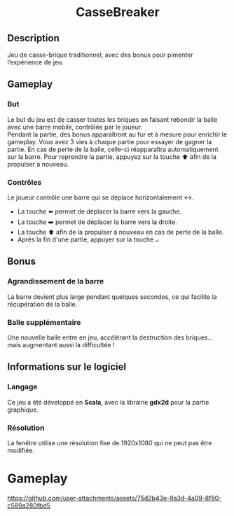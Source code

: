 <h1 align="center">CasseBreaker</h1>

## Description
Jeu de casse-brique traditionnel, avec des bonus pour pimenter l’expérience de jeu.

## Gameplay

### But
Le but du jeu est de casser toutes les briques en faisant rebondir la balle avec une barre mobile, contrôlée par le joueur.  
Pendant la partie, des bonus apparaîtront au fur et à mesure pour enrichir le gameplay.
Vous avez 3 vies à chaque partie pour essayer de gagner la partie.
En cas de perte de la balle, celle-ci réapparaîtra automatiquement sur la barre. Pour reprendre la partie, appuyez sur la touche ⬆️ afin de la propulser à nouveau.

### Contrôles
Le joueur contrôle une barre qui se déplace horizontalement ↔️.
- La touche ⬅️ permet de déplacer la barre vers la gauche.  
- La touche ➡️ permet de déplacer la barre vers la droite.
- La touche ⬆️ afin de la propulser à nouveau en cas de perte de la balle.
- Après la fin d'une partie, appuyer sur la touche `↵` 

## Bonus

### Agrandissement de la barre
La barre devient plus large pendant quelques secondes, ce qui facilite la récupération de la balle.

### Balle supplémentaire
Une nouvelle balle entre en jeu, accélérant la destruction des briques… mais augmentant aussi la difficultée !

## Informations sur le logiciel

### Langage
Ce jeu a été développé en **Scala**, avec la librairie **gdx2d** pour la partie graphique.

### Résolution
La fenêtre utilise une résolution fixe de 1920x1080 qui ne peut pas être modifiée.

# Gameplay
https://github.com/user-attachments/assets/75d2b43e-9a3d-4a09-8f80-c589a280fbd5



